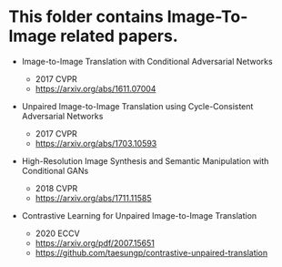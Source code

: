 # This folder contains Image-To-Image related papers.

-   Image-to-Image Translation with Conditional Adversarial Networks
    -   2017 CVPR
    -   https://arxiv.org/abs/1611.07004

-   Unpaired Image-to-Image Translation using Cycle-Consistent Adversarial Networks
    -   2017 CVPR
    -   https://arxiv.org/abs/1703.10593

-   High-Resolution Image Synthesis and Semantic Manipulation with Conditional GANs
    -   2018 CVPR
    -   https://arxiv.org/abs/1711.11585

-   Contrastive Learning for Unpaired Image-to-Image Translation
    -   2020 ECCV
    -   https://arxiv.org/pdf/2007.15651
    -   https://github.com/taesungp/contrastive-unpaired-translation
